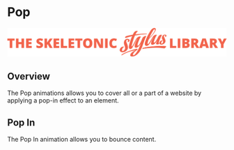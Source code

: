 # Pop

![Banner representing the Skeletonic Stylus Library](../assets/skeletonic-stylus-header.svg)

## Overview

The Pop animations allows you to cover all or a part of a website by applying a pop-in effect to an element.

## Pop In

The Pop In animation allows you to bounce content.
